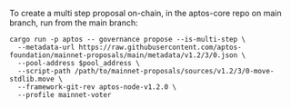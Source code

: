 To create a multi step proposal on-chain, in the aptos-core repo on main branch, run from the main branch:
```
cargo run -p aptos -- governance propose --is-multi-step \
  --metadata-url https://raw.githubusercontent.com/aptos-foundation/mainnet-proposals/main/metadata/v1.2/3/0.json \
  --pool-address $pool_address \
  --script-path /path/to/mainnet-proposals/sources/v1.2/3/0-move-stdlib.move \
  --framework-git-rev aptos-node-v1.2.0 \
  --profile mainnet-voter
```
